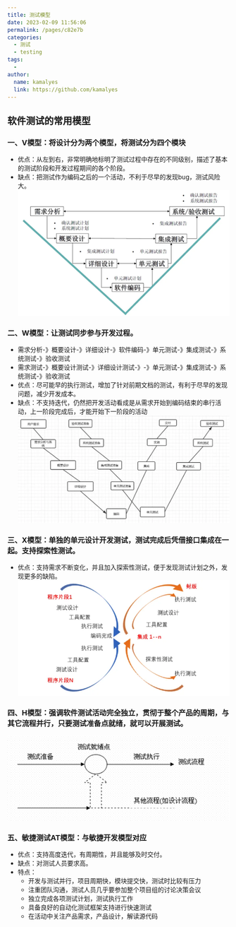 ```yaml
---
title: 测试模型
date: 2023-02-09 11:56:06
permalink: /pages/c82e7b
categories:
  - 测试
  - testing
tags:
  - 
author: 
  name: kamalyes
  link: https://github.com/kamalyes
---
```

## 软件测试的常用模型

### 一、V模型：将设计分为两个模型，将测试分为四个模块
- 优点：从左到右，非常明确地标明了测试过程中存在的不同级别，描述了基本的测试阶段和开发过程期间的各个阶段。
- 缺点：把测试作为编码之后的一个活动，不利于尽早的发现bug，测试风险大。
![](https://raw.githubusercontent.com/kamalyes/image-bed/master/col/testing/v_model.png)

### 二、W模型：让测试同步参与开发过程。

- 需求分析-》概要设计-》详细设计-》软件编码-》单元测试-》集成测试-》系统测试-》验收测试
- 需求测试-》概要设计测试-》详细设计测试-》-》单元测试-》集成测试-》系统测试-》验收测试
- 优点：尽可能早的执行测试，增加了针对前期文档的测试，有利于尽早的发现问题，减少开发成本。
- 缺点：不支持迭代，仍然把开发活动看成是从需求开始到编码结束的串行活动，上一阶段完成后，才能开始下一阶段的活动
![](https://raw.githubusercontent.com/kamalyes/image-bed/master/col/testing/w_model.png)

### 三、X模型：单独的单元设计开发测试，测试完成后凭借接口集成在一起。支持探索性测试。
- 优点：支持需求不断变化，并且加入探索性测试，便于发现测试计划之外，发现更多的缺陷。
![](https://raw.githubusercontent.com/kamalyes/image-bed/master/col/testing/x_model.png)

### 四、H模型：强调软件测试活动完全独立，贯彻于整个产品的周期，与其它流程并行，只要测试准备点就绪，就可以开展测试。
![](https://raw.githubusercontent.com/kamalyes/image-bed/master/col/testing/h_model.png)


### 五、敏捷测试AT模型：与敏捷开发模型对应

- 优点：支持高度迭代，有周期性，并且能够及时交付。
- 缺点：对测试人员要求高。
- 特点：
  - 开发与测试并行，项目周期快，模块提交快，测试时比较有压力
  - 注重团队沟通，测试人员几乎要参加整个项目组的讨论决策会议
  - 独立完成各项测试计划，测试执行工作
  - 具备良好的自动化测试框架支持进行快速测试
  - 在活动中关注产品需求，产品设计，解读源代码
